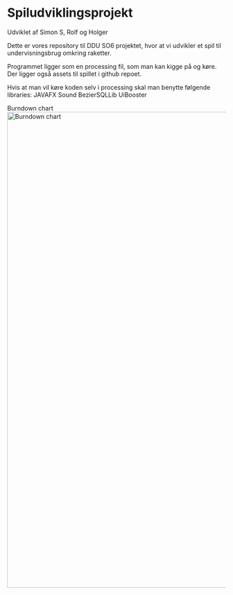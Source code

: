 # Spiludviklingsprojekt
Udviklet af Simon S, Rolf og Holger

Dette er vores repository til DDU SO6 projektet, hvor at vi udvikler et spil til undervisningsbrug omkring raketter.

Programmet ligger som en processing fil, som man kan kigge på og køre. Der ligger også assets til spillet i github repoet.

Hvis at man vil køre koden selv i processing skal man benytte følgende libraries:
JAVAFX
Sound
BezierSQLLib
UiBooster

Burndown chart
<img width="1094" alt="Burndown chart" src="https://user-images.githubusercontent.com/17333987/196052145-291a2547-80f8-412e-b15d-288c427b3d92.png">
